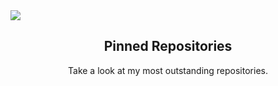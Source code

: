 <img align='center' src='https://i.imgur.com/Vnc9VTF.png'> 

<h2 align="center">Pinned Repositories</h2>
<p align="center">Take a look at my most outstanding repositories.</p>

